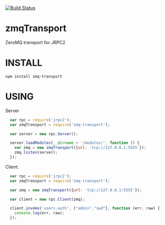 [![Build Status](https://travis-ci.org/Santinell/zmqTransport.svg?branch=master)](https://travis-ci.org/Santinell/zmqTransport)

zmqTransport
=====

ZeroMQ transport for JRPC2

INSTALL
======
```
npm install zmq-transport
```


USING
=====

Server

```javascript
  var rpc = require('jrpc2');
  var zmqTransport = require('zmq-transport');

  var server = new rpc.Server();  

  server.loadModules(__dirname + '/modules/', function () {
    var zmq = new zmqTransport({url: 'tcp://127.0.0.1:5555'});
    zmq.listen(server);
  });
```

Client:

```javascript
  var rpc = require('jrpc2');
  var zmqTransport = require('zmq-transport');

  var zmq = new zmqTransport({url: 'tcp://127.0.0.1:5555'});

  var client = new rpc.Client(zmq);

  client.invoke('users.auth', ["admin","swd"], function (err, raw) {
    console.log(err, raw);
  });
```
